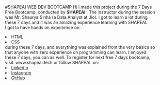 #SHAPEAI WEB DEV BOOTCAMP
Hi I made this project during the 7 Days Free Bootcamp, conducted by <b> SHAPEAI </b>.
The instructor during the session was Mr. Shaurya Sinha (a Data Analyst at Jio). I got to learn a lot during these 7 days and it was an amazing experience learning with SHAPEAL <br>I got to have hands on experience on:
<li>HTML
<li>CSS
<br>during these 7 days, and everything was explained from the very basics so that anyone with zero expérience on programming can learn.
I enjoyed these 7 days, you can as well. To register for next free 7 days bootcamp, visit: www.shapeai.tech
or follow SHAPEAL on:
<li><a href="https://in.linkedin.com/company/shapeai">LinkedIn</a> <li><a href="https://www.instagram.com/shape.ai/?hl=en">Instagram</a>
<li><a href="https://www.youtube.com/channel/UCTUVDLTW9meuDXWcbmiSPdA>YouTu
be</a> <li><a href="https://github.com/shapeai">GitHub</a>
